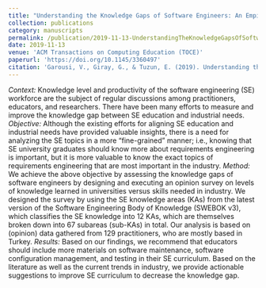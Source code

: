 ```yaml
---
title: "Understanding the Knowledge Gaps of Software Engineers: An Empirical Analysis Based on SWEBOK"
collection: publications
category: manuscripts
permalink: /publication/2019-11-13-UnderstandingTheKnowledgeGapsOfSoftwareEngineers
date: 2019-11-13
venue: 'ACM Transactions on Computing Education (TOCE)'
paperurl: 'https://doi.org/10.1145/3360497'
citation: 'Garousi, V., Giray, G., & Tuzun, E. (2019). Understanding the knowledge gaps of software engineers: An empirical analysis based on SWEBOK. <i>ACM Transactions on Computing Education (TOCE)</i>, 20(1), 1-33.'
---
```


<i>Context:</i> Knowledge level and productivity of the software engineering (SE) workforce are the subject of regular discussions among practitioners, educators, and researchers. There have been many efforts to measure and improve the knowledge gap between SE education and industrial needs.
<i>Objective:</i> Although the existing efforts for aligning SE education and industrial needs have provided valuable insights, there is a need for analyzing the SE topics in a more “fine-grained” manner; i.e., knowing that SE university graduates should know more about requirements engineering is important, but it is more valuable to know the exact topics of requirements engineering that are most important in the industry.
<i>Method:</i> We achieve the above objective by assessing the knowledge gaps of software engineers by designing and executing an opinion survey on levels of knowledge learned in universities versus skills needed in industry. We designed the survey by using the SE knowledge areas (KAs) from the latest version of the Software Engineering Body of Knowledge (SWEBOK v3), which classifies the SE knowledge into 12 KAs, which are themselves broken down into 67 subareas (sub-KAs) in total. Our analysis is based on (opinion) data gathered from 129 practitioners, who are mostly based in Turkey.
<i>Results:</i> Based on our findings, we recommend that educators should include more materials on software maintenance, software configuration management, and testing in their SE curriculum. Based on the literature as well as the current trends in industry, we provide actionable suggestions to improve SE curriculum to decrease the knowledge gap.
